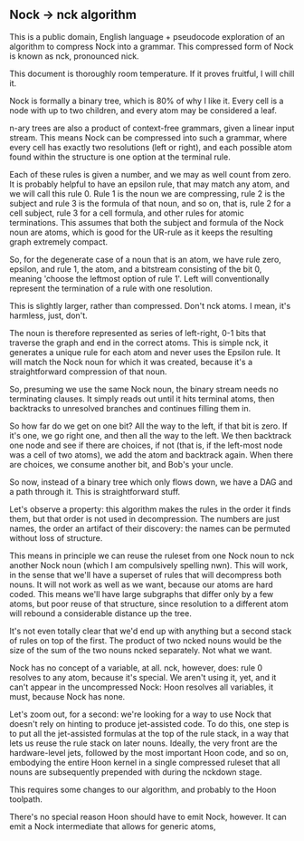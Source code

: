 ## Nock -> nck algorithm

This is a public domain, English language + pseudocode exploration of an algorithm to compress Nock into a grammar. This compressed form of Nock is known as nck, pronounced nick. 

This document is thoroughly room temperature. If it proves fruitful, I will chill it.


Nock is formally a binary tree, which is 80% of why I like it. Every cell is a node with up to two children, and every atom may be considered a leaf. 

n-ary trees are also a product of context-free grammars, given a linear input stream. This means Nock can be compressed into such a grammar, where every cell has exactly two resolutions (left or right), and each possible atom found within the structure is one option at the terminal rule. 

Each of these rules is given a number, and we may as well count from zero. It is probably helpful to have an epsilon rule, that may match any atom, and we will call this rule 0. Rule 1 is the noun we are compressing, rule 2 is the subject and rule 3 is the formula of that noun, and so on, that is, rule 2 for a cell subject, rule 3 for a cell formula, and other rules for atomic terminations. This assumes that both the subject and formula of the Nock noun are atoms, which is good for the UR-rule as it keeps the resulting graph extremely compact. 

So, for the degenerate case of a noun that is an atom, we have rule zero, epsilon, and rule 1, the atom, and a bitstream consisting of the bit 0, meaning 'choose the leftmost option of rule 1'. Left will conventionally represent the termination of a rule with one resolution. 

This is slightly larger, rather than compressed. Don't nck atoms. I mean, it's harmless, just, don't.

The noun is therefore represented as series of left-right, 0-1 bits that traverse the graph and end in the correct atoms. This is simple nck, it generates a unique rule for each atom and never uses the Epsilon rule. It will match the Nock noun for which it was created, because it's a straightforward compression of that noun.  

So, presuming we use the same Nock noun, the binary stream needs no terminating clauses. It simply reads out until it hits terminal atoms, then backtracks to unresolved branches and continues filling them in. 

So how far do we get on one bit? All the way to the left, if that bit is zero. If it's one, we go right one, and then all the way to the left. We then backtrack one node and see if there are choices, if not (that is, if the left-most node was a cell of two atoms), we add the atom and backtrack again. When there are choices, we consume another bit, and Bob's your uncle. 

So now, instead of a binary tree which only flows down, we have a DAG and a path through it. This is straightforward stuff. 

Let's observe a property: this algorithm makes the rules in the order it finds them, but that order is not used in decompression. The numbers are just names, the order an artifact of their discovery: the names can be permuted without loss of structure. 

This means in principle we can reuse the ruleset from one Nock noun to nck another Nock noun (which I am compulsively spelling nwn). This will work, in the sense that we'll have a superset of rules that will decompress both nouns. It will not work as well as we want, because our atoms are hard coded. This means we'll have large subgraphs that differ only by a few atoms, but poor reuse of that structure, since resolution to a different atom will rebound a considerable distance up the tree. 

It's not even totally clear that we'd end up with anything but a second stack of rules on top of the first. The product of two ncked nouns would be the size of the sum of the two nouns ncked separately. Not what we want. 

Nock has no concept of a variable, at all. nck, however, does: rule 0 resolves to any atom, because it's special. We aren't using it, yet, and it can't appear in the uncompressed Nock: Hoon resolves all variables, it must, because Nock has none. 

Let's zoom out, for a second: we're looking for a way to use Nock that doesn't rely on hinting to produce jet-assisted code. To do this, one step is to put all the jet-assisted formulas at the top of the rule stack, in a way that lets us reuse the rule stack on later nouns. Ideally, the very front are the hardware-level jets, followed by the most important Hoon code, and so on, embodying the entire Hoon kernel in a single compressed ruleset that all nouns are subsequently prepended with during the nckdown stage. 

This requires some changes to our algorithm, and probably to the Hoon toolpath. 

There's no special reason Hoon should have to emit Nock, however. It can emit a Nock intermediate that allows for generic atoms,

